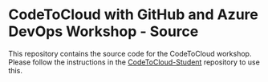 # CodeToCloud with GitHub and Azure DevOps Workshop - Source
This repository contains the source code for the CodeToCloud workshop. Please follow the instructions in the [CodeToCloud-Student](https://github.com/InsightDI-workshops/CodeToCloud-Student) repository to use this.

